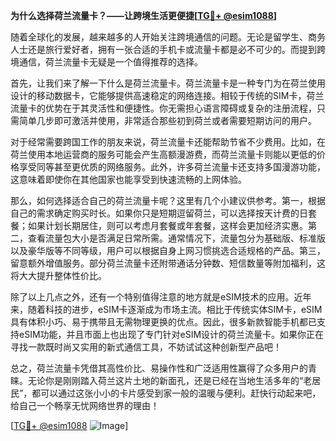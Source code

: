 **为什么选择荷兰流量卡？——让跨境生活更便捷[[TG💪+ @esim1088](https://t.me/s/esim1088)]**

随着全球化的发展，越来越多的人开始关注跨境通信的问题。无论是留学生、商务人士还是旅行爱好者，拥有一张合适的手机卡或流量卡都是必不可少的。而提到跨境通信，荷兰流量卡无疑是一个值得推荐的选择。

首先，让我们来了解一下什么是荷兰流量卡。荷兰流量卡是一种专门为在荷兰使用设计的移动数据卡，它能够提供高速稳定的网络连接。相较于传统的SIM卡，荷兰流量卡的优势在于其灵活性和便捷性。你无需担心语言障碍或复杂的注册流程，只需简单几步即可激活并使用，非常适合那些初到荷兰或者需要短期访问的用户。

对于经常需要跨国工作的朋友来说，荷兰流量卡还能帮助节省不少费用。比如，在荷兰使用本地运营商的服务可能会产生高额漫游费，而荷兰流量卡则能以更低的价格享受同等甚至更优质的网络服务。此外，许多荷兰流量卡还支持多国漫游功能，这意味着即使你在其他国家也能享受到快速流畅的上网体验。

那么，如何选择适合自己的荷兰流量卡呢？这里有几个小建议供参考。第一，根据自己的需求确定购买时长。如果你只是短期逗留荷兰，可以选择按天计费的日套餐；如果计划长期居住，则可以考虑月套餐或年套餐，这样会更加经济实惠。第二，查看流量包大小是否满足日常所需。通常情况下，流量包分为基础版、标准版以及豪华版等不同等级，用户可以根据自身上网习惯挑选合适规格的产品。第三，留意额外增值服务。部分荷兰流量卡还附带通话分钟数、短信数量等附加福利，这将大大提升整体性价比。

除了以上几点之外，还有一个特别值得注意的地方就是eSIM技术的应用。近年来，随着科技的进步，eSIM卡逐渐成为市场主流。相比于传统实体SIM卡，eSIM具有体积小巧、易于携带且无需物理更换的优点。因此，很多新款智能手机都已支持eSIM功能，并且市面上也出现了专门针对eSIM设计的荷兰流量卡。如果你正在寻找一款既时尚又实用的新式通信工具，不妨试试这种创新型产品吧！

总之，荷兰流量卡凭借其高性价比、易操作性和广泛适用性赢得了众多用户的青睐。无论你是刚刚踏入荷兰这片土地的新面孔，还是已经在当地生活多年的“老居民”，都可以通过这张小小的卡片感受到家一般的温暖与便利。赶快行动起来吧，给自己一个畅享无忧网络世界的理由！

[[TG💪+ @esim1088](https://t.me/s/esim1088) ![Image](https://i.postimg.cc/4NQfJmqS/Snipaste-2025-05-13-00-14-12.png)]